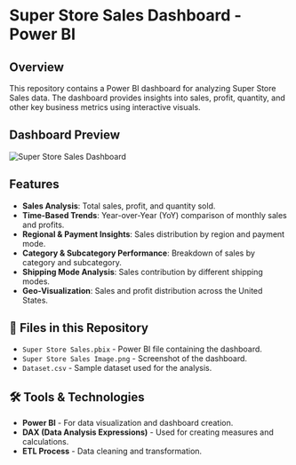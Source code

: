 # Super Store Sales Dashboard - Power BI  

## Overview  
This repository contains a Power BI dashboard for analyzing Super Store Sales data. The dashboard provides insights into sales, profit, quantity, and other key business metrics using interactive visuals.

## Dashboard Preview  
![Super Store Sales Dashboard](./Super_Store_Sales_Image.png)  

## Features  
- **Sales Analysis**: Total sales, profit, and quantity sold.
- **Time-Based Trends**: Year-over-Year (YoY) comparison of monthly sales and profits.
- **Regional & Payment Insights**: Sales distribution by region and payment mode.
- **Category & Subcategory Performance**: Breakdown of sales by category and subcategory.
- **Shipping Mode Analysis**: Sales contribution by different shipping modes.
- **Geo-Visualization**: Sales and profit distribution across the United States.

## 📂 Files in this Repository  
- `Super Store Sales.pbix` - Power BI file containing the dashboard.
- `Super Store Sales Image.png` - Screenshot of the dashboard.
- `Dataset.csv` - Sample dataset used for the analysis.

## 🛠 Tools & Technologies  
- **Power BI** - For data visualization and dashboard creation.
- **DAX (Data Analysis Expressions)** - Used for creating measures and calculations.
- **ETL Process** - Data cleaning and transformation.
